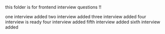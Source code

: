this folder is for frontend interview questions !! 

one interview added
two interview added
three interview added
four interview is ready
four interview added
fifth interview added
sixth interview added

